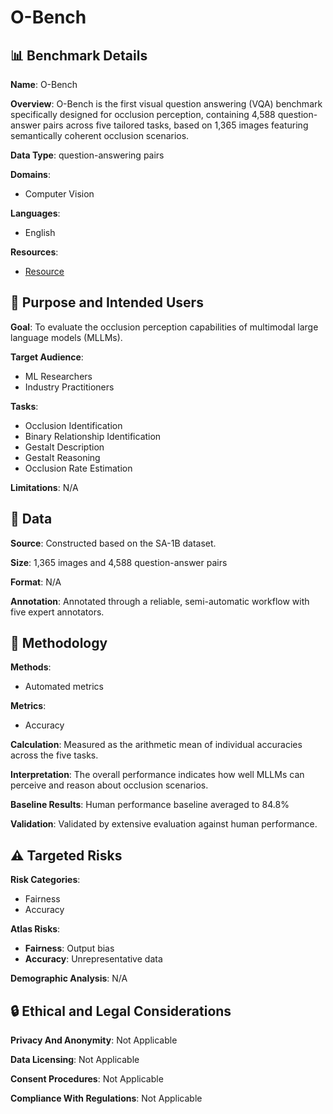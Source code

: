 # O-Bench

## 📊 Benchmark Details

**Name**: O-Bench

**Overview**: O-Bench is the first visual question answering (VQA) benchmark specifically designed for occlusion perception, containing 4,588 question-answer pairs across five tailored tasks, based on 1,365 images featuring semantically coherent occlusion scenarios.

**Data Type**: question-answering pairs

**Domains**:
- Computer Vision

**Languages**:
- English

**Resources**:
- [Resource](N/A)

## 🎯 Purpose and Intended Users

**Goal**: To evaluate the occlusion perception capabilities of multimodal large language models (MLLMs).

**Target Audience**:
- ML Researchers
- Industry Practitioners

**Tasks**:
- Occlusion Identification
- Binary Relationship Identification
- Gestalt Description
- Gestalt Reasoning
- Occlusion Rate Estimation

**Limitations**: N/A

## 💾 Data

**Source**: Constructed based on the SA-1B dataset.

**Size**: 1,365 images and 4,588 question-answer pairs

**Format**: N/A

**Annotation**: Annotated through a reliable, semi-automatic workflow with five expert annotators.

## 🔬 Methodology

**Methods**:
- Automated metrics

**Metrics**:
- Accuracy

**Calculation**: Measured as the arithmetic mean of individual accuracies across the five tasks.

**Interpretation**: The overall performance indicates how well MLLMs can perceive and reason about occlusion scenarios.

**Baseline Results**: Human performance baseline averaged to 84.8%

**Validation**: Validated by extensive evaluation against human performance.

## ⚠️ Targeted Risks

**Risk Categories**:
- Fairness
- Accuracy

**Atlas Risks**:
- **Fairness**: Output bias
- **Accuracy**: Unrepresentative data

**Demographic Analysis**: N/A

## 🔒 Ethical and Legal Considerations

**Privacy And Anonymity**: Not Applicable

**Data Licensing**: Not Applicable

**Consent Procedures**: Not Applicable

**Compliance With Regulations**: Not Applicable
